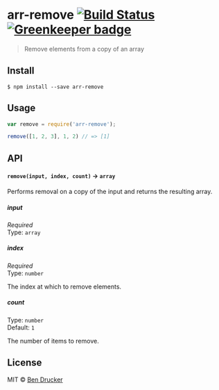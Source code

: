 # arr-remove [![Build Status](https://travis-ci.org/bendrucker/arr-remove.svg?branch=master)](https://travis-ci.org/bendrucker/arr-remove) [![Greenkeeper badge](https://badges.greenkeeper.io/bendrucker/arr-remove.svg)](https://greenkeeper.io/)

> Remove elements from a copy of an array


## Install

```
$ npm install --save arr-remove
```

## Usage

```js
var remove = require('arr-remove');

remove([1, 2, 3], 1, 2) // => [1]
```

## API

#### `remove(input, index, count)` -> `array`

Performs removal on a copy of the input and returns the resulting array.

##### input

*Required*  
Type: `array`

##### index

*Required*  
Type: `number`  

The index at which to remove elements.

##### count

Type: `number`  
Default: `1`

The number of items to remove.


## License

MIT © [Ben Drucker](http://bendrucker.me)
